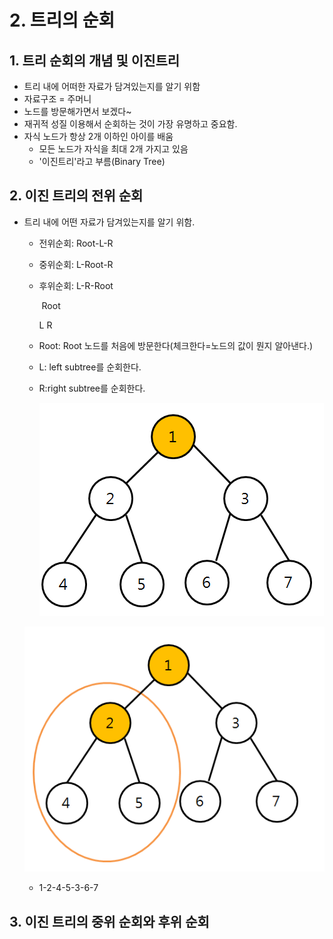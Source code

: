 # 2. 트리의 순회

## 1. 트리 순회의 개념 및 이진트리

- 트리 내에 어떠한 자료가 담겨있는지를 알기 위함 
- 자료구조 = 주머니 
- 노드를 방문해가면서 보겠다~ 
- 재귀적 성질 이용해서 순회하는 것이 가장 유명하고 중요함. 
- 자식 노드가 항상 2개 이하인 아이를 배움
  - 모든 노드가 자식을 최대 2개 가지고 있음 
  - '이진트리'라고 부름(Binary Tree) 

## 2. 이진 트리의 전위 순회

- 트리 내에 어떤 자료가 담겨있는지를 알기 위함.

  - 전위순회: Root-L-R 

  - 중위순회: L-Root-R

  - 후위순회: L-R-Root 

    ​       Root

    L 			   R

  - Root: Root 노드를 처음에 방문한다(체크한다=노드의 값이 뭔지 알아낸다.)

  - L: left subtree를 순회한다.

  - R:right subtree를 순회한다.  

    ![](./tree1.PNG)
  
  
  ![](./tree3.PNG)
  
  - 1-2-4-5-3-6-7

## 3. 이진 트리의 중위 순회와 후위 순회

